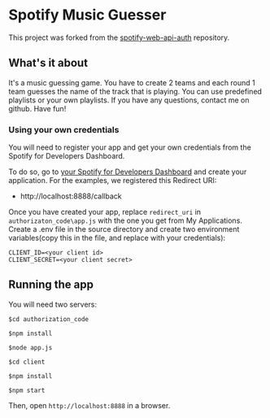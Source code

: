 # Spotify Music Guesser

This project was forked from the [spotify-web-api-auth](https://github.com/KevinSanji/spotify-web-api-auth) repository.

## What's it about

It's a music guessing game. You have to create 2 teams and each round 1 team guesses the name of the track that is playing. You can use predefined playlists or your own playlists. If you have any questions, contact me on github. Have fun!

### Using your own credentials

You will need to register your app and get your own credentials from the Spotify for Developers Dashboard.

To do so, go to [your Spotify for Developers Dashboard](https://beta.developer.spotify.com/dashboard) and create your application. For the examples, we registered this Redirect URI:

-   http://localhost:8888/callback

Once you have created your app, replace `redirect_uri` in `authorizaton_code\app.js` with the one you get from My Applications.
Create a .env file in the source directory and create two environment variables(copy this in the file, and replace with your credentials):

```
CLIENT_ID=<your client id>
CLIENT_SECRET=<your client secret>

```

## Running the app

You will need two servers:

```
$cd authorization_code

$npm install

$node app.js
```

```
$cd client

$npm install

$npm start
```

Then, open `http://localhost:8888` in a browser.
